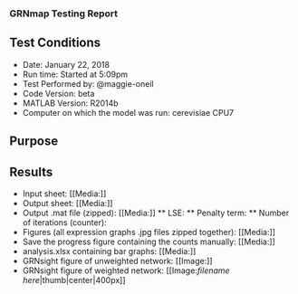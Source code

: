 ### GRNmap Testing Report
## Test Conditions

* Date: January 22, 2018
* Run time: Started at 5:09pm
* Test Performed by: @maggie-oneil
* Code Version: beta
* MATLAB Version: R2014b
* Computer on which the model was run: cerevisiae CPU7

## Purpose


## Results

* Input sheet: [[Media:]]
* Output sheet: [[Media:]]
* Output .mat file (zipped): [[Media:]]
** LSE:
** Penalty term:
** Number of iterations (counter):
* Figures (all expression graphs .jpg files zipped together): [[Media:]]
* Save the progress figure containing the counts manually: [[Media:]]
* analysis.xlsx containing bar graphs: [[Media:]]
* GRNsight figure of unweighted network: [[Image:]]
* GRNsight figure of weighted network: [[Image:*filename here*|thumb|center|400px]]
